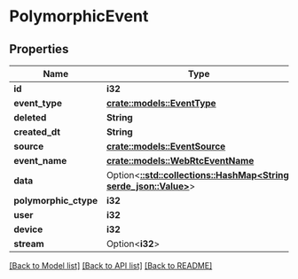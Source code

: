 # PolymorphicEvent

## Properties

Name | Type | Description | Notes
------------ | ------------- | ------------- | -------------
**id** | **i32** |  | [readonly]
**event_type** | [**crate::models::EventType**](EventType.md) |  | 
**deleted** | **String** |  | [readonly]
**created_dt** | **String** |  | [readonly]
**source** | [**crate::models::EventSource**](EventSource.md) |  | 
**event_name** | [**crate::models::WebRtcEventName**](WebRTCEventName.md) |  | 
**data** | Option<[**::std::collections::HashMap<String, serde_json::Value>**](serde_json::Value.md)> |  | [optional]
**polymorphic_ctype** | **i32** |  | [readonly]
**user** | **i32** |  | [readonly]
**device** | **i32** |  | 
**stream** | Option<**i32**> |  | [readonly]

[[Back to Model list]](../README.md#documentation-for-models) [[Back to API list]](../README.md#documentation-for-api-endpoints) [[Back to README]](../README.md)


